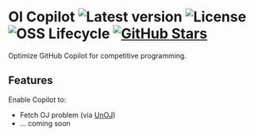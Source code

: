 # OI Copilot ![Latest version](https://img.shields.io/github/v/release/typed-sigterm/oi-copilot) ![License](https://img.shields.io/github/license/typed-sigterm/oi-copilot) ![OSS Lifecycle](https://img.shields.io/osslifecycle?file_url=https%3A%2F%2Fraw.githubusercontent.com%2Ftyped-sigterm%2Foi-copilot%2Fmain%2FOSSMETADATA) [![GitHub Stars](https://img.shields.io/github/stars/typed-sigterm/oi-copilot)](https://github.com/typed-sigterm/oi-copilot)

Optimize GitHub Copilot for competitive programming.

## Features

Enable Copilot to:

- Fetch OJ problem (via [UnOJ](https://github.com/typed-sigterm/un-oj))
- ... coming soon
